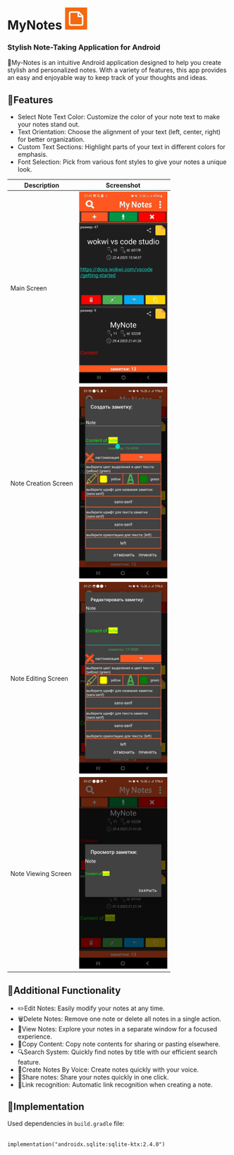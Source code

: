 <h1>MyNotes <img style="margin-right: 5px; width: 50px; height: 50px;" src="app_icon.png"></h1>

### Stylish Note-Taking Application for Android

📂My-Notes is an intuitive Android application designed to help you create stylish and personalized notes. With a variety of features, this app provides an easy and enjoyable way to keep track of your thoughts and ideas.

## 🌟Features

- Select Note Text Color: Customize the color of your note text to make your notes stand out.
- Text Orientation: Choose the alignment of your text (left, center, right) for better organization.
- Custom Text Sections: Highlight parts of your text in different colors for emphasis.
- Font Selection: Pick from various font styles to give your notes a unique look.

| Description      | Screenshot                    |
|------------------|-------------------------------|
| Main Screen    | <img src="appScreenShots/main_screen.jpg" width="200"> |
| Note Creation Screen     | <img src="appScreenShots/note_creation.jpg" width="200"> |
| Note Editing Screen   | <img src="appScreenShots/note_editing.jpg" width="200"> |
| Note Viewing Screen   | <img src="appScreenShots/note_viewing.jpg" width="200"> |

## 🦾Additional Functionality

- ✏️Edit Notes: Easily modify your notes at any time.
- 🗑️Delete Notes: Remove one note or delete all notes in a single action.
- 👀View Notes: Explore your notes in a separate window for a focused experience.
- 📝Copy Content: Copy note contents for sharing or pasting elsewhere.
- 🔍Search System: Quickly find notes by title with our efficient search feature.
- 🎤Create Notes By Voice: Create notes quickly with your voice.
- 🔁Share notes: Share your notes quickly in one click.
- 💾Link recognition: Automatic link recognition when creating a note.

## 📄Implementation

Used dependencies in  `build.gradle` file:

##
    implementation("androidx.sqlite:sqlite-ktx:2.4.0")
